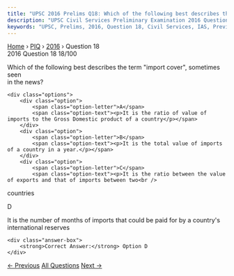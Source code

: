 ```yaml
---
title: "UPSC 2016 Prelims Q18: Which of the following best describes the term "import cover..."
description: "UPSC Civil Services Preliminary Examination 2016 Question 18 with options and answer"
keywords: "UPSC, Prelims, 2016, Question 18, Civil Services, IAS, Previous Year Questions"
---
```


<nav class="breadcrumb">
    <a href="../../">Home</a>
    <span>›</span>
    <a href="../">PIQ</a>
    <span>›</span>
    <a href="./">2016</a>
    <span>›</span>
    <span>Question 18</span>
</nav>

<div class="question-header">
    <div class="question-meta">
        <span class="year-badge">2016</span>
        <span class="question-number">Question 18</span>
        <span class="progress">18/100</span>
    </div>
    <div class="progress-bar">
        <div class="progress-fill" style="width: 18.0%"></div>
    </div>
</div>

<div class="question-content">
    <div class="question-text">
        <p>Which of the following best describes the term "import cover", sometimes seen<br />
in the news?</p>
    </div>
    
    <div class="options">
        <div class="option">
            <span class="option-letter">A</span>
            <span class="option-text"><p>It is the ratio of value of imports to the Gross Domestic product of a country</p></span>
        </div>
        <div class="option">
            <span class="option-letter">B</span>
            <span class="option-text"><p>It is the total value of imports of a country in a year.</p></span>
        </div>
        <div class="option">
            <span class="option-letter">C</span>
            <span class="option-text"><p>It is the ratio between the value of exports and that of imports between two<br />
countries</p></span>
        </div>
        <div class="option correct">
            <span class="option-letter">D</span>
            <span class="option-text"><p>It is the number of months of imports that could be paid for by a country's<br />
international reserves</p></span>
        </div>
    </div>

    <div class="answer-box">
        <strong>Correct Answer:</strong> Option D
    </div>
</div>

<div class="question-nav">
    <a href="../q017-with-reference-to-the-cultural-history-of-medieval/" class="nav-btn prev">← Previous</a>
    <a href="../" class="nav-btn center">All Questions</a>
    <a href="../q019-consider-the-following-pairs-community-sometimes-m/" class="nav-btn next">Next →</a>
</div>
